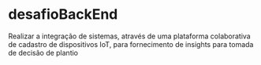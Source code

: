 # desafioBackEnd
Realizar a integração de sistemas, através de uma plataforma colaborativa de cadastro de dispositivos IoT, para fornecimento de insights para tomada de decisão de plantio
